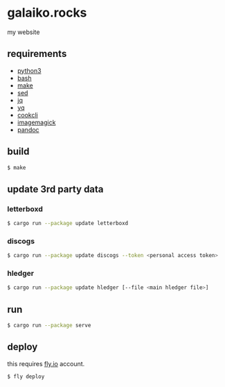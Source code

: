 # galaiko.rocks

my website

## requirements

- [python3](https://www.python.org)
- [bash](https://www.gnu.org/software/bash/)
- [make](https://www.gnu.org/software/make/)
- [sed](https://www.gnu.org/software/sed/)
- [jq](https://github.com/jqlang/jq)
- [yq](https://github.com/mikefarah/yq)
- [cookcli](https://github.com/cooklang/cookcli)
- [imagemagick](https://imagemagick.org)
- [pandoc](https://pandoc.org)

## build

```bash
$ make
```

## update 3rd party data

### letterboxd

```bash
$ cargo run --package update letterboxd
```

### discogs

```bash
$ cargo run --package update discogs --token <personal access token>
```

### hledger

```bash
$ cargo run --package update hledger [--file <main hledger file>]
```

## run

```bash
$ cargo run --package serve
```

## deploy

this requires [fly.io](https://fly.io) account.

```
$ fly deploy
```
